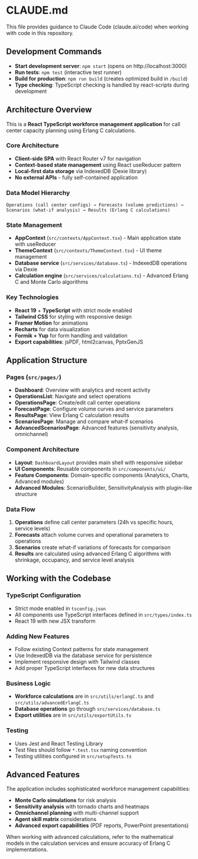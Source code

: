 # CLAUDE.md

This file provides guidance to Claude Code (claude.ai/code) when working with code in this repository.

## Development Commands

- **Start development server**: `npm start` (opens on http://localhost:3000)
- **Run tests**: `npm test` (interactive test runner)
- **Build for production**: `npm run build` (creates optimized build in `/build`)
- **Type checking**: TypeScript checking is handled by react-scripts during development

## Architecture Overview

This is a **React TypeScript workforce management application** for call center capacity planning using Erlang C calculations.

### Core Architecture
- **Client-side SPA** with React Router v7 for navigation
- **Context-based state management** using React useReducer pattern
- **Local-first data storage** via IndexedDB (Dexie library)
- **No external APIs** - fully self-contained application

### Data Model Hierarchy
```
Operations (call center configs) → Forecasts (volume predictions) → Scenarios (what-if analysis) → Results (Erlang C calculations)
```

### State Management
- **AppContext** (`src/contexts/AppContext.tsx`) - Main application state with useReducer
- **ThemeContext** (`src/contexts/ThemeContext.tsx`) - UI theme management
- **Database service** (`src/services/database.ts`) - IndexedDB operations via Dexie
- **Calculation engine** (`src/services/calculations.ts`) - Advanced Erlang C and Monte Carlo algorithms

### Key Technologies
- **React 19** + **TypeScript** with strict mode enabled
- **Tailwind CSS** for styling with responsive design
- **Framer Motion** for animations
- **Recharts** for data visualization
- **Formik + Yup** for form handling and validation
- **Export capabilities**: jsPDF, html2canvas, PptxGenJS

## Application Structure

### Pages (`src/pages/`)
- **Dashboard**: Overview with analytics and recent activity
- **OperationsList**: Navigate and select operations
- **OperationsPage**: Create/edit call center operations
- **ForecastPage**: Configure volume curves and service parameters
- **ResultsPage**: View Erlang C calculation results
- **ScenariosPage**: Manage and compare what-if scenarios
- **AdvancedScenariosPage**: Advanced features (sensitivity analysis, omnichannel)

### Component Architecture
- **Layout**: `DashboardLayout` provides main shell with responsive sidebar
- **UI Components**: Reusable components in `src/components/ui/`
- **Feature Components**: Domain-specific components (Analytics, Charts, Advanced modules)
- **Advanced Modules**: ScenarioBuilder, SensitivityAnalysis with plugin-like structure

### Data Flow
1. **Operations** define call center parameters (24h vs specific hours, service levels)
2. **Forecasts** attach volume curves and operational parameters to operations
3. **Scenarios** create what-if variations of forecasts for comparison
4. **Results** are calculated using advanced Erlang C algorithms with shrinkage, occupancy, and service level analysis

## Working with the Codebase

### TypeScript Configuration
- Strict mode enabled in `tsconfig.json`
- All components use TypeScript interfaces defined in `src/types/index.ts`
- React 19 with new JSX transform

### Adding New Features
- Follow existing Context patterns for state management
- Use IndexedDB via the database service for persistence  
- Implement responsive design with Tailwind classes
- Add proper TypeScript interfaces for new data structures

### Business Logic
- **Workforce calculations** are in `src/utils/erlangC.ts` and `src/utils/advancedErlangC.ts`
- **Database operations** go through `src/services/database.ts`
- **Export utilities** are in `src/utils/exportUtils.ts`

### Testing
- Uses Jest and React Testing Library
- Test files should follow `*.test.tsx` naming convention
- Testing utilities configured in `src/setupTests.ts`

## Advanced Features

The application includes sophisticated workforce management capabilities:
- **Monte Carlo simulations** for risk analysis
- **Sensitivity analysis** with tornado charts and heatmaps  
- **Omnichannel planning** with multi-channel support
- **Agent skill matrix** considerations
- **Advanced export capabilities** (PDF reports, PowerPoint presentations)

When working with advanced calculations, refer to the mathematical models in the calculation services and ensure accuracy of Erlang C implementations.